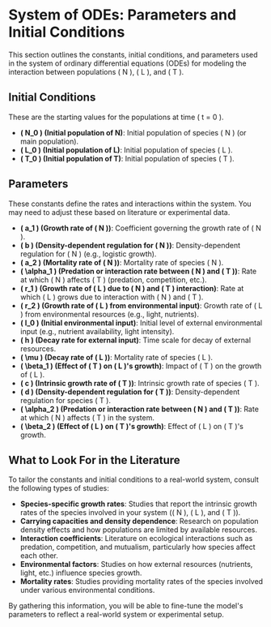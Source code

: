 # System of ODEs: Parameters and Initial Conditions

This section outlines the constants, initial conditions, and parameters used in the system of ordinary differential equations (ODEs) for modeling the interaction between populations \( N \), \( L \), and \( T \).

## Initial Conditions
These are the starting values for the populations at time \( t = 0 \).

- **\( N_0 \) (Initial population of N)**: Initial population of species \( N \) (or main population).
- **\( L_0 \) (Initial population of L)**: Initial population of species \( L \).
- **\( T_0 \) (Initial population of T)**: Initial population of species \( T \).

## Parameters
These constants define the rates and interactions within the system. You may need to adjust these based on literature or experimental data.

- **\( a_1 \) (Growth rate of \( N \))**: Coefficient governing the growth rate of \( N \).
- **\( b \) (Density-dependent regulation for \( N \))**: Density-dependent regulation for \( N \) (e.g., logistic growth).
- **\( a_2 \) (Mortality rate of \( N \))**: Mortality rate of species \( N \).
- **\( \alpha_1 \) (Predation or interaction rate between \( N \) and \( T \))**: Rate at which \( N \) affects \( T \) (predation, competition, etc.).
- **\( r_1 \) (Growth rate of \( L \) due to \( N \) and \( T \) interaction)**: Rate at which \( L \) grows due to interaction with \( N \) and \( T \).
- **\( r_2 \) (Growth rate of \( L \) from environmental input)**: Growth rate of \( L \) from environmental resources (e.g., light, nutrients).
- **\( I_0 \) (Initial environmental input)**: Initial level of external environmental input (e.g., nutrient availability, light intensity).
- **\( h \) (Decay rate for external input)**: Time scale for decay of external resources.
- **\( \mu \) (Decay rate of \( L \))**: Mortality rate of species \( L \).
- **\( \beta_1 \) (Effect of \( T \) on \( L \)'s growth)**: Impact of \( T \) on the growth of \( L \).
- **\( c \) (Intrinsic growth rate of \( T \))**: Intrinsic growth rate of species \( T \).
- **\( d \) (Density-dependent regulation for \( T \))**: Density-dependent regulation for species \( T \).
- **\( \alpha_2 \) (Predation or interaction rate between \( N \) and \( T \))**: Rate at which \( N \) affects \( T \) in the system.
- **\( \beta_2 \) (Effect of \( L \) on \( T \)'s growth)**: Effect of \( L \) on \( T \)'s growth.

## What to Look For in the Literature
To tailor the constants and initial conditions to a real-world system, consult the following types of studies:
- **Species-specific growth rates**: Studies that report the intrinsic growth rates of the species involved in your system (\( N \), \( L \), and \( T \)).
- **Carrying capacities and density dependence**: Research on population density effects and how populations are limited by available resources.
- **Interaction coefficients**: Literature on ecological interactions such as predation, competition, and mutualism, particularly how species affect each other.
- **Environmental factors**: Studies on how external resources (nutrients, light, etc.) influence species growth.
- **Mortality rates**: Studies providing mortality rates of the species involved under various environmental conditions.

By gathering this information, you will be able to fine-tune the model's parameters to reflect a real-world system or experimental setup.

